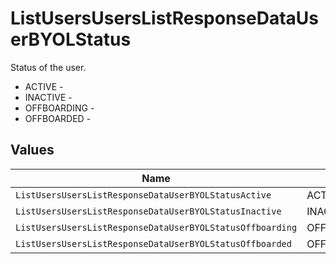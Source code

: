 # ListUsersUsersListResponseDataUserBYOLStatus

Status of the user.
* ACTIVE - 
* INACTIVE - 
* OFFBOARDING - 
* OFFBOARDED - 


## Values

| Name                                                      | Value                                                     |
| --------------------------------------------------------- | --------------------------------------------------------- |
| `ListUsersUsersListResponseDataUserBYOLStatusActive`      | ACTIVE                                                    |
| `ListUsersUsersListResponseDataUserBYOLStatusInactive`    | INACTIVE                                                  |
| `ListUsersUsersListResponseDataUserBYOLStatusOffboarding` | OFFBOARDING                                               |
| `ListUsersUsersListResponseDataUserBYOLStatusOffboarded`  | OFFBOARDED                                                |